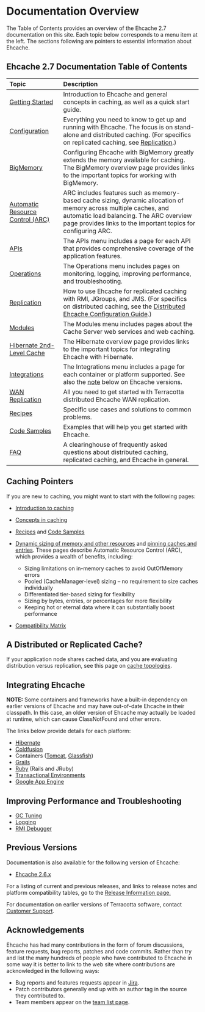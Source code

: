 ---
---

# Documentation Overview

The Table of Contents provides an overview of the Ehcache 2.7 documentation on this site. Each topic below corresponds to a menu item at the left. The sections following are pointers to essential information about Ehcache.

## Ehcache 2.7 Documentation Table of Contents

| Topic | Description |
|:-------|:------------|
|[Getting Started](/documentation/2.7/get-started)|Introduction to Ehcache and general concepts in caching, as well as a quick start guide.|
|[Configuration](/documentation/2.7/configuration)|Everything you need to know to get up and running with Ehcache. The focus is on stand-alone and distributed caching. (For specifics on replicated caching, see [Replication](/documentation/2.7/replication).)|
|[BigMemory](/documentation/2.7/bigmemory/index)|Configuring Ehcache with BigMemory greatly extends the memory available for caching. The BigMemory overview page provides links to the important topics for working with BigMemory.|
|[Automatic Resource Control (ARC)](/documentation/2.7/arc)|ARC includes features such as memory-based cache sizing, dynamic allocation of memory across multiple caches, and automatic load balancing. The ARC overview page provides links to the important topics for configuring ARC.|
|[APIs](/documentation/2.7/apis)|The APIs menu includes a page for each API that provides comprehensive coverage of the application features.|
|[Operations](/documentation/2.7/operations)|The Operations menu includes pages on monitoring, logging, improving performance, and troubleshooting.|
|[Replication](/documentation/2.7/replication)|How to use Ehcache for replicated caching with RMI, JGroups, and JMS. (For specifics on distributed caching, see the [Distributed Ehcache Configuration Guide](/documentation/2.7/configuration/distributed-cache-configuration).)|
|[Modules](/documentation/2.7/modules/index)|The Modules menu includes pages about the Cache Server web services and web caching.|
|[Hibernate 2nd-Level Cache](/documentation/2.7/hibernate/index)|The Hibernate overview page provides links to the important topics for integrating Ehcache with Hibernate.|
|[Integrations](/documentation/2.7/integrations)|The Integrations menu includes a page for each container or platform supported. See also the [note](#integrating-ehcache) below on Ehcache versions.|
|[WAN Replication](/documentation/2.7/wan-replication)|All you need to get started with Terracotta distributed Ehcache WAN replication.|
|[Recipes](/documentation/2.7/recipes)|Specific use cases and solutions to common problems.|
|[Code Samples](/documentation/2.7/code-samples)|Examples that will help you get started with Ehcache.|
|[FAQ](/documentation/2.7/faq)|A clearinghouse of frequently asked questions about distributed caching, replicated caching, and Ehcache in general.|



## Caching Pointers
If you are new to caching, you might want to start with the following pages:

* [Introduction to caching](/documentation/2.7/get-started/introduction)
* [Concepts in caching](/documentation/2.7/get-started/concepts)
* [Recipes](/documentation/2.7/recipes/) and [Code Samples](/documentation/2.7/code-samples)
* [Dynamic sizing of memory and other resources](/documentation/2.7/configuration/cache-size) and [pinning caches and entries](/documentation/2.7/configuration/data-life). These pages describe Automatic Resource Control (ARC), which provides a wealth of benefits, including:

    * Sizing limitations on in-memory caches to avoid OutOfMemory errors
    * Pooled (CacheManager-level) sizing &ndash; no requirement to size caches individually
    * Differentiated tier-based sizing for flexibility
    * Sizing by bytes, entries, or percentages for more flexibility
    * Keeping hot or eternal data where it can substantially boost performance

* [Compatibility Matrix](http://www.terracotta.org/confluence/display/release/Library+to+Server+Compatibility+Matrix)

## A Distributed or Replicated Cache?
If your application node shares cached data, and you are evaluating distribution versus replication, see this page on [cache topologies](/documentation/2.7/get-started/cache-topologies).


## Integrating Ehcache

**NOTE:** Some containers and frameworks have a built-in dependency on earlier versions of Ehcache and may have out-of-date Ehcache in their classpath. In this case, an older version of Ehcache may actually be loaded at runtime, which can cause ClassNotFound and other errors.

The links below provide details for each platform:

* [Hibernate](/documentation/2.7/integrations/hibernate)
* [Coldfusion](/documentation/2.7/integrations/coldfusion)
* Containers ([Tomcat](/documentation/2.7/integrations/tomcat), [Glassfish](/documentation/2.7/integrations/glassfish))
* [Grails](/documentation/2.7/integrations/grails)
* [Ruby](/documentation/2.7/integrations/jruby) (Rails and JRuby)
* [Transactional Environments](/documentation/2.7/apis/transactions)
* [Google App Engine](/documentation/2.7/integrations/googleappengine)


## Improving Performance and Troubleshooting

* [GC Tuning](/documentation/2.7/operations/garbage-collection)
* [Logging](/documentation/2.7/operations/logging)
* [RMI Debugger](/documentation/2.7/operations/remotedebugger)

## Previous Versions

Documentation is also available for the following version of Ehcache:

* [Ehcache 2.6.x](/documentation/2.6)

For a listing of current and previous releases, and links to release notes and platform compatibility tables, go to the <a href="http://www.terracotta.org/confluence/display/release/Home"> Release Information page.</a>


For documentation on earlier versions of Terracotta software, contact <a href="&#109;&#097;&#105;&#108;&#116;&#111;&#58;customersupport&#064;terracottatech.com">Customer Support</a>.


## Acknowledgements

Ehcache has had many contributions in the form of forum discussions, feature requests, bug reports, patches and code commits.
Rather than try and list the many hundreds of people who have contributed to Ehcache in some way it is better to link
to the web site where contributions are acknowledged in the following ways:

* Bug reports and features requests appear in [Jira](http://jira.terracotta.org).
* Patch contributors generally end up with an author tag in the source they contributed to.
* Team members appear on the [team list page](/community/team-list).
